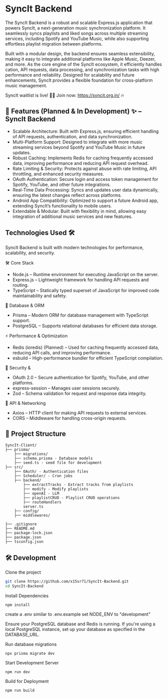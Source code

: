 
# SyncIt Backend
The SyncIt Backend is a robust and scalable Express.js application that powers SyncIt, a next-generation music synchronization platform. It seamlessly syncs playlists and liked songs across multiple streaming services, including Spotify and YouTube Music, while also supporting effortless playlist migration between platforms.

Built with a modular design, the backend ensures seamless extensibility, making it easy to integrate additional platforms like Apple Music, Deezer, and more. As the core engine of the SyncIt ecosystem, it efficiently handles cation, API requests, data processing, and synchronization tasks with high performance and reliability. Designed for scalability and future enhancements, SyncIt provides a flexible foundation for cross-platform music management.

SyncIt waitlist is live! 🚀🎵 Join now: https://syncit.org.in/ 🔥

## 🚀 Features (Planned & In Development) ✨ – SyncIt Backend

- Scalable Architecture: Built with Express.js, ensuring efficient handling of API requests, authentication, and data synchronization.
- Multi-Platform Support: Designed to integrate with more music streaming services beyond Spotify and YouTube Music in future updates.
- Robust Caching: Implements Redis for caching frequently accessed data, improving performance and reducing API request overhead.
- Rate Limiting & Security: Protects against abuse with rate limiting, API throttling, and enhanced security measures.
- OAuth Authentication: Secure login and access token management for Spotify, YouTube, and other future integrations.
- Real-Time Data Processing: Syncs and updates user data dynamically, ensuring the latest changes reflect across platforms.
- Android App Compatibility: Optimized to support a future Android app, extending SyncIt’s functionality to mobile users.
- Extendable & Modular: Built with flexibility in mind, allowing easy integration of additional music services and new features.
## Technologies Used 🛠
SyncIt Backend is built with modern technologies for performance, scalability, and security.

🛠 Core Stack

- Node.js – Runtime environment for executing JavaScript on the server.
- Express.js – Lightweight framework for handling API requests and routing.
- TypeScript – Statically typed superset of JavaScript for improved code  maintainability and safety.

📡 Database & ORM
- Prisma – Modern ORM for database management with TypeScript support.
- PostgreSQL – Supports relational databases for efficient data storage.

⚡ Performance & Optimization

- Redis (ioredis) (Planned) – Used for caching frequently accessed data, reducing API calls, and improving performance.
- esbuild – High-performance bundler for efficient TypeScript compilation.

🔐 Security & 

- OAuth 2.0 – Secure authentication for Spotify, YouTube, and other platforms.
- express-session – Manages user sessions securely.
- Zod – Schema validation for request and response data integrity.

📡 API & Networking

- Axios – HTTP client for making API requests to external services.
- CORS – Middleware for handling cross-origin requests.
## 📂 Project Structure
```
SyncIt-Client/
├── prisma/
    ├── migrations/
    ├── schema.prisma - Database models
    ├── seed.ts - seed file for development
├── src/
    ├── OAuth/ - Authentication files
    ├── Scheduler/ - Cron jobs
    ├── backend/ 
        ├── extractTracks - Extract tracks from playlists
        ├── modify - Modify playlists
        ├── openAI - LLM 
        ├── playlistCRUD - Playlist CRUD operations
        ├── routeHandlers 
        server.ts    
    ├── config/ 
    ├── middlewares/ 

├── .gitignore          
├── README.md
├── package-lock.json        
├── package.json       
├── tsconfig.json          
```


## 🛠 Development

Clone the project
```bash
git clone https://github.com/x15sr71/SyncIt-Backend.git
cd SyncIt-Backend
```
Install Dependencies
```
npm install 
```

create a .env similar to .env.example
set NODE_ENV to "development"

Ensure your PostgreSQL database and Redis is running. If you're using a local PostgreSQL instance, set up your database as specified in the DATABASE_URL.


Run database migrations

```
npx prisma migrate dev
```
Start Development Server
```
npm run dev
```
Build for Deployment
```
npm run build
```
    
